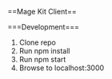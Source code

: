 ==Mage Kit Client==

===Development===
1. Clone repo
2. Run npm install
3. Run npm start
4. Browse to localhost:3000
